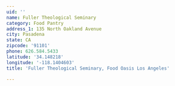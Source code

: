 ```yaml
---
uid: ''
name: Fuller Theological Seminary
category: Food Pantry
address_1: 135 North Oakland Avenue
city: Pasadena
state: CA
zipcode: '91101'
phone: 626.584.5433
latitude: '34.148218'
longitude: '-118.1404603'
title: 'Fuller Theological Seminary, Food Oasis Los Angeles'

---
```

